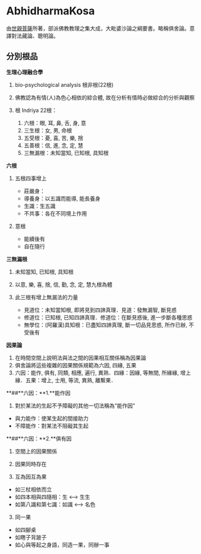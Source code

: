 # AbhidharmaKosa

由[世親菩薩](https://zh.wikipedia.org/wiki/%E4%B8%96%E4%BA%B2)所著，部派佛教教理之集大成，大毗婆沙論之綱要書。略稱俱舍論。意譯對法藏論、聰明論。

## 分別根品

**生理心理融合學**

1.  bio-psychological analysis 根非根(22根)
2.  佛教認為有情(人)為色心相依的綜合體, 故在分析有情時必做綜合的分析與觀察
3.  根 Indriya 22根：

	1.  六根：眼, 耳, 鼻, 舌, 身, 意
	2.  三生根：女, 男, 命根
	3.  五受根：憂, 喜, 苦, 樂, 捨
	4.  五善根：信, 進, 念, 定, 慧
	5.  三無漏根：未知當知, 已知根, 具知根

**六根**

1.  五根四事增上

	 -   莊嚴身：
	 -   導養身：以五識而能導,  能長養身
	 -   生識：生五識
	 -   不共事：各在不同境上作用

2.  意根

	 -   能續後有
	 -   自在隨行

**三無漏根**

1.  未知當知, 已知根, 具知根
2.  以意, 樂, 喜, 捨, 信, 勤, 念, 定, 慧九根為體
3.  此三根有增上無漏法的力量

	 -   見道位：未知當知根,  即將見到四諦真理．見道：發無漏智,  斷見惑
	 -   修道位：已知根,  已知四諦真理．修道位：在斷見惑後,  進一步斷各種思惑
	 -   無學位：(阿羅漢)具知根：已盡知四諦真理,  斷一切品見思惑,  所作已辦,  不受後有

**因果論**

1.  在時間空間上說明法與法之間的因果相互關係稱為因果論
2.  俱舍論將這些複雜的因果關係規範為六因, 四緣, 五果
3.  六因：能作, 俱有, 同類, 相應, 遍行, 異熟．四緣：因緣, 等無間, 所緣緣, 增上緣．五果：增上, 士用, 等流, 異熟, 離繫果．

**##**六因：**1.**能作因

1.  對於某法的生起不予障礙的其他一切法稱為”能作因”

-   與力能作：使某生起的間接助力
-   不障能作：對某法不阻礙其生起

**##**六因：**2.**俱有因

1.  空間上的因果關係
2.  因果同時存在

1.  互為因互為果

-   如三杖相依而立
-   如四本相與四隨相：生 <—> 生生
-   如第八識和第七識：如識 <—> 名色

3.  同一果

-   如四腳桌
-   如瞎子背跛子
-   如心與等起之身語，同造一果，同辦一事
